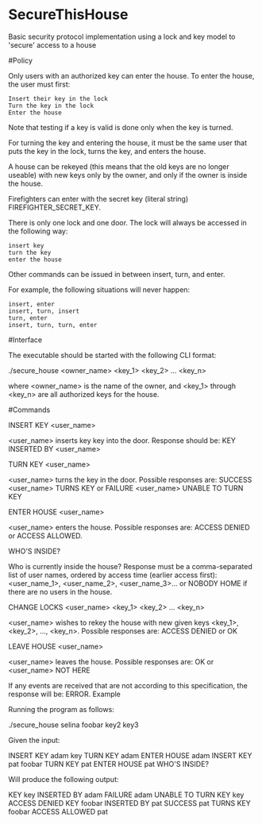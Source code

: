 # SecureThisHouse
Basic security protocol implementation using a lock and key model to 'secure' access to a house

#Policy

Only users with an authorized key can enter the house. To enter the house, the user must first:

    Insert their key in the lock
    Turn the key in the lock
    Enter the house

Note that testing if a key is valid is done only when the key is turned.

For turning the key and entering the house, it must be the same user that puts the key in the lock, turns the key, and enters the house.

A house can be rekeyed (this means that the old keys are no longer useable) with new keys only by the owner, and only if the owner is inside the house.

Firefighters can enter with the secret key (literal string) FIREFIGHTER_SECRET_KEY.

There is only one lock and one door. The lock will always be accessed in the following way:

    insert key
    turn the key
    enter the house

Other commands can be issued in between insert, turn, and enter.

For example, the following situations will never happen:

    insert, enter
    insert, turn, insert
    turn, enter
    insert, turn, turn, enter

#Interface

The executable should be started with the following CLI format:

./secure_house <owner_name> <key_1> <key_2> ... <key_n>

where <owner_name> is the name of the owner, and <key_1> through <key_n> are all authorized keys for the house.

#Commands

INSERT KEY <user_name> <key>

<user_name> inserts key key into the door. Response should be: KEY <key> INSERTED BY <user_name>

TURN KEY <user_name>

<user_name> turns the key in the door. Possible responses are: SUCCESS <user_name> TURNS KEY <key> or FAILURE <user_name> UNABLE TO TURN KEY <key>

ENTER HOUSE <user_name>

<user_name> enters the house. Possible responses are: ACCESS DENIED or ACCESS ALLOWED.

WHO'S INSIDE?

Who is currently inside the house? Response must be a comma-separated list of user names, ordered by access time (earlier access first): <user_name_1>, <user_name_2>, <user_name_3>... or NOBODY HOME if there are no users in the house.

CHANGE LOCKS <user_name> <key_1> <key_2> ... <key_n>

<user_name> wishes to rekey the house with new given keys <key_1>, <key_2>, ..., <key_n>. Possible responses are: ACCESS DENIED or OK

LEAVE HOUSE <user_name>

<user_name> leaves the house. Possible responses are: OK or <user_name> NOT HERE

If any events are received that are not according to this specification, the response will be: ERROR.
Example

Running the program as follows:

./secure_house selina foobar key2 key3

Given the input:

INSERT KEY adam key
TURN KEY adam
ENTER HOUSE adam
INSERT KEY pat foobar
TURN KEY pat
ENTER HOUSE pat
WHO'S INSIDE?

Will produce the following output:

KEY key INSERTED BY adam
FAILURE adam UNABLE TO TURN KEY key
ACCESS DENIED
KEY foobar INSERTED BY pat
SUCCESS pat TURNS KEY foobar
ACCESS ALLOWED
pat

